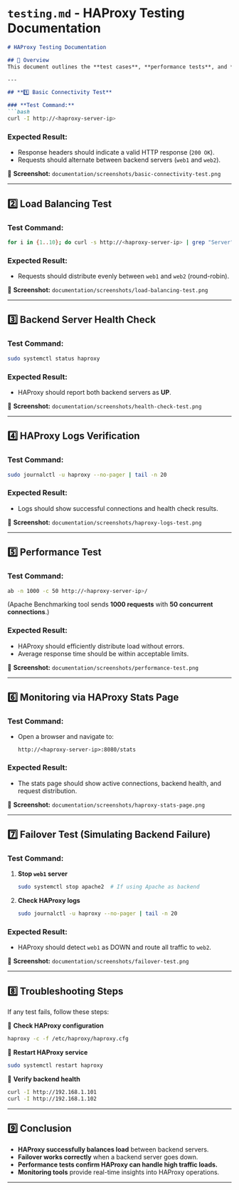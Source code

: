 # **`testing.md` - HAProxy Testing Documentation**  

```markdown
# HAProxy Testing Documentation  

## 📌 Overview  
This document outlines the **test cases**, **performance tests**, and **health check logs** for the HAProxy load balancer.  

---

## **1️⃣ Basic Connectivity Test**  

### **Test Command:**  
```bash
curl -I http://<haproxy-server-ip>
```

### **Expected Result:**  
- Response headers should indicate a valid HTTP response (`200 OK`).  
- Requests should alternate between backend servers (`web1` and `web2`).  

📸 **Screenshot:** `documentation/screenshots/basic-connectivity-test.png`  

---

## **2️⃣ Load Balancing Test**  

### **Test Command:**  
```bash
for i in {1..10}; do curl -s http://<haproxy-server-ip> | grep "Server"; done
```

### **Expected Result:**  
- Requests should distribute evenly between `web1` and `web2` (round-robin).  

📸 **Screenshot:** `documentation/screenshots/load-balancing-test.png`  

---

## **3️⃣ Backend Server Health Check**  

### **Test Command:**  
```bash
sudo systemctl status haproxy
```

### **Expected Result:**  
- HAProxy should report both backend servers as **UP**.  

📸 **Screenshot:** `documentation/screenshots/health-check-test.png`  

---

## **4️⃣ HAProxy Logs Verification**  

### **Test Command:**  
```bash
sudo journalctl -u haproxy --no-pager | tail -n 20
```

### **Expected Result:**  
- Logs should show successful connections and health check results.  

📸 **Screenshot:** `documentation/screenshots/haproxy-logs-test.png`  

---

## **5️⃣ Performance Test**  

### **Test Command:**  
```bash
ab -n 1000 -c 50 http://<haproxy-server-ip>/
```
(Apache Benchmarking tool sends **1000 requests** with **50 concurrent connections**.)

### **Expected Result:**  
- HAProxy should efficiently distribute load without errors.  
- Average response time should be within acceptable limits.  

📸 **Screenshot:** `documentation/screenshots/performance-test.png`  

---

## **6️⃣ Monitoring via HAProxy Stats Page**  

### **Test Command:**  
- Open a browser and navigate to:  
  ```
  http://<haproxy-server-ip>:8080/stats
  ```

### **Expected Result:**  
- The stats page should show active connections, backend health, and request distribution.  

📸 **Screenshot:** `documentation/screenshots/haproxy-stats-page.png`  

---

## **7️⃣ Failover Test (Simulating Backend Failure)**  

### **Test Command:**  
1. **Stop `web1` server**  
   ```bash
   sudo systemctl stop apache2  # If using Apache as backend
   ```
2. **Check HAProxy logs**  
   ```bash
   sudo journalctl -u haproxy --no-pager | tail -n 20
   ```

### **Expected Result:**  
- HAProxy should detect `web1` as DOWN and route all traffic to `web2`.  

📸 **Screenshot:** `documentation/screenshots/failover-test.png`  

---

## **8️⃣ Troubleshooting Steps**  

If any test fails, follow these steps:  

🔹 **Check HAProxy configuration**  
```bash
haproxy -c -f /etc/haproxy/haproxy.cfg
```

🔹 **Restart HAProxy service**  
```bash
sudo systemctl restart haproxy
```

🔹 **Verify backend health**  
```bash
curl -I http://192.168.1.101
curl -I http://192.168.1.102
```
---

## **9️⃣ Conclusion**  
- **HAProxy successfully balances load** between backend servers.  
- **Failover works correctly** when a backend server goes down.  
- **Performance tests confirm HAProxy can handle high traffic loads.**  
- **Monitoring tools** provide real-time insights into HAProxy operations.  

---
```
